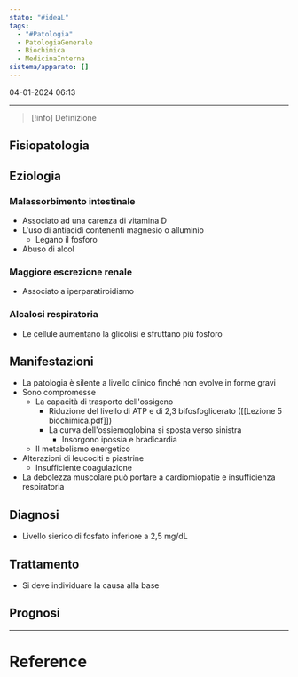 ```yaml
---
stato: "#ideaL"
tags:
  - "#Patologia"
  - PatologiaGenerale
  - Biochimica
  - MedicinaInterna
sistema/apparato: []
---
```

04-01-2024 06:13

--- 

>[!info] Definizione
>

## Fisiopatologia
## Eziologia
### Malassorbimento intestinale
- Associato ad una carenza di vitamina D
- L'uso di antiacidi contenenti magnesio o alluminio
	- Legano il fosforo
- Abuso di alcol
### Maggiore escrezione renale
- Associato a iperparatiroidismo
### Alcalosi respiratoria
- Le cellule aumentano la glicolisi e sfruttano più fosforo

## Manifestazioni
- La patologia è silente a livello clinico finché non evolve in forme gravi
- Sono compromesse
	- La capacità di trasporto dell'ossigeno 
		- Riduzione del livello di ATP e di 2,3 bifosfoglicerato ([[Lezione 5 biochimica.pdf]])
		- La curva dell'ossiemoglobina si sposta verso sinistra 
			- Insorgono ipossia e bradicardia
	- Il metabolismo energetico 
- Alterazioni di leucociti e piastrine
	- Insufficiente coagulazione
- La debolezza muscolare può portare a cardiomiopatie e insufficienza respiratoria

## Diagnosi
- Livello sierico di fosfato inferiore a 2,5 mg/dL

## Trattamento
- Si deve individuare la causa alla base

## Prognosi













--- 
# Reference
